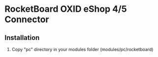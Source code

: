 # RocketBoard OXID eShop 4/5 Connector

## Installation

1. Copy "pc" directory in your modules folder (modules/pc/rocketboard)